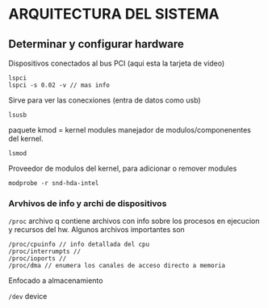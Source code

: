 # ARQUITECTURA DEL SISTEMA

## Determinar y configurar hardware

Dispositivos conectados al bus PCI (aqui esta la tarjeta de video)

```
lspci
lspci -s 0.02 -v // mas info
```

Sirve para ver las conecxiones (entra de datos como usb)

```
lsusb
```

paquete kmod = kernel modules manejador de modulos/componenentes del kernel.

```
lsmod
```

Proveedor de modulos del kernel, para adicionar o remover modules

```
modprobe -r snd-hda-intel
```

### Arvhivos de info y archi de dispositivos

`/proc` archivo q contiene archivos con info sobre los procesos en ejecucion y recursos del hw. Algunos archivos importantes son

```
/proc/cpuinfo // info detallada del cpu
/proc/interrumpts // 
/proc/ioports //
/proc/dma // enumera los canales de acceso directo a memoria
```

Enfocado a almacenamiento

`/dev` device
